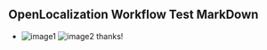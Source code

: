 ## OpenLocalization Workflow Test MarkDown
* ![image1](.\4ccd1af6-b0a4-4f82-8775-18ec70c8e3f8.PNG)   ![image2](.\64584489-ea0e-4d92-9d57-efa98fbc3fbd.png) 
thanks!